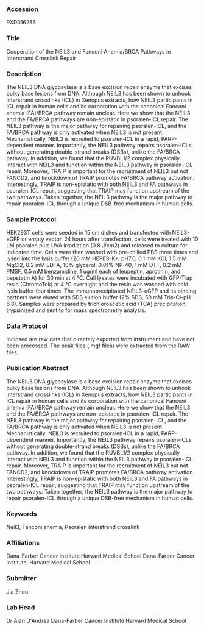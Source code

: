 ### Accession
PXD016256

### Title
Cooperation of the NEIL3 and Fanconi Anemia/BRCA Pathways in Interstrand Crosslink Repair

### Description
The NEIL3 DNA glycosylase is a base excision repair enzyme that excises bulky base lesions from DNA. Although NEIL3 has been shown to unhook interstrand crosslinks (ICL) in Xenopus extracts, how NEIL3 participants in ICL repair in human cells and its corporation with the canonical Fanconi anemia (FA)/BRCA pathway remain unclear. Here we show that the NEIL3 and the FA/BRCA pathways are non-epistatic in psoralen-ICL repair. The NEIL3 pathway is the major pathway for repairing psoralen-ICL, and the FA/BRCA pathway is only activated when NEIL3 is not present. Mechanistically, NEIL3 is recruited to psoralen-ICL in a rapid, PARP-dependent manner. Importantly, the NEIL3 pathway repairs psoralen-ICLs without generating double-strand breaks (DSBs), unlike the FA/BRCA pathway. In addition, we found that the RUVBL1/2 complex physically interact with NEIL3 and function within the NEIL3 pathway in psoralen-ICL repair. Moreover, TRAIP is important for the recruitment of NEIL3 but not FANCD2, and knockdown of TRAIP promotes FA/BRCA pathway activation. Interestingly, TRAIP is non-epistatic with both NEIL3 and FA pathways in psoralen-ICL repair, suggesting that TRAIP may function upstream of the two pathways. Taken together, the NEIL3 pathway is the major pathway to repair psoralen-ICL through a unique DSB-free mechanism in human cells.

### Sample Protocol
HEK293T cells were seeded in 15 cm dishes and transfected with NEIL3-eGFP or empty vector. 24 hours after transfection, cells were treated with 10 μM psoralen plus UVA irradiation (0.8 J/cm2) and released to culture for indicated time. Cells were then washed with pre-chilled PBS three times and lysed into the lysis buffer (20 mM HEPES-K+, pH7.6, 0.1 mM KCl, 1.5 mM MgCl2, 0.2 mM EDTA, 10% glycerol, 0.01% NP-40, 1 mM DTT, 0.2 mM PMSF, 0.5 mM benzamidine, 1 ug/ml each of leupeptin, aprotinin, and pepstatin A) for 30 min at 4 °C. Cell lysates were incubated with GFP-Trap resin (ChromoTek) at 4 °C overnight and the resin was washed with cold lysis buffer four times. The immunoprecipitated NEIL3-eGFP and its binding partners were eluted with SDS elution buffer (2% SDS, 50 mM Tris-Cl-pH 6.8). Samples were prepared by trichloroacetic acid (TCA) precipitation, trypsinized and sent to for mass spectrometry analysis.

### Data Protocol
Inclosed are raw data that directely exported from instrument and have not been processed. The peak files (.mgf files) were extracted from the RAW files.

### Publication Abstract
The NEIL3 DNA glycosylase is a base excision repair enzyme that excises bulky base lesions from DNA. Although NEIL3 has been shown to unhook interstrand crosslinks (ICL) in Xenopus extracts, how NEIL3 participants in ICL repair in human cells and its corporation with the canonical Fanconi anemia (FA)/BRCA pathway remain unclear. Here we show that the NEIL3 and the FA/BRCA pathways are non-epistatic in psoralen-ICL repair. The NEIL3 pathway is the major pathway for repairing psoralen-ICL, and the FA/BRCA pathway is only activated when NEIL3 is not present. Mechanistically, NEIL3 is recruited to psoralen-ICL in a rapid, PARP-dependent manner. Importantly, the NEIL3 pathway repairs psoralen-ICLs without generating double-strand breaks (DSBs), unlike the FA/BRCA pathway. In addition, we found that the RUVBL1/2 complex physically interact with NEIL3 and function within the NEIL3 pathway in psoralen-ICL repair. Moreover, TRAIP is important for the recruitment of NEIL3 but not FANCD2, and knockdown of TRAIP promotes FA/BRCA pathway activation. Interestingly, TRAIP is non-epistatic with both NEIL3 and FA pathways in psoralen-ICL repair, suggesting that TRAIP may function upstream of the two pathways. Taken together, the NEIL3 pathway is the major pathway to repair psoralen-ICL through a unique DSB-free mechanism in human cells.

### Keywords
Neil3, Fanconi anemia, Psoralen interstrand crosslink

### Affiliations
Dana-Farber Cancer Institute Harvard Medical School
Dana-Farber Cancer Institute, Harvard Medical School

### Submitter
Jia Zhou

### Lab Head
Dr Alan D'Andrea
Dana-Farber Cancer Institute Harvard Medical School


